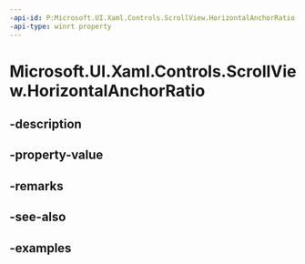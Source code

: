 ```yaml
---
-api-id: P:Microsoft.UI.Xaml.Controls.ScrollView.HorizontalAnchorRatio
-api-type: winrt property
---
```


# Microsoft.UI.Xaml.Controls.ScrollView.HorizontalAnchorRatio

<!--
public double HorizontalAnchorRatio { get; set; }
-->


## -description

## -property-value

## -remarks

## -see-also

## -examples



